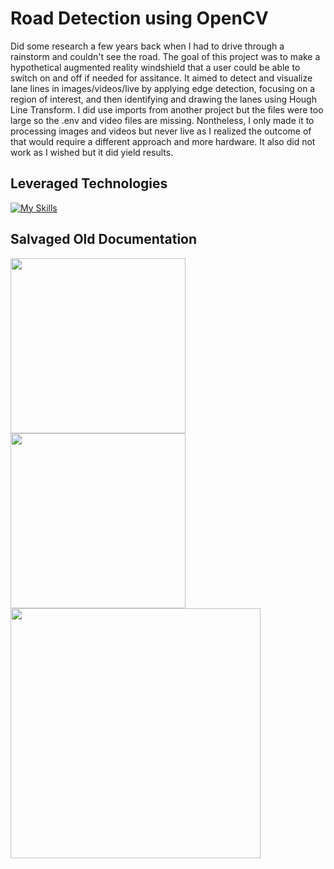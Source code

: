 # Road Detection using OpenCV
Did some research a few years back when I had to drive through a rainstorm and couldn't see the road. The goal of this project was to make a hypothetical augmented reality windshield that a user could be able to switch on and off if needed for assitance. It aimed to detect and visualize lane lines in images/videos/live by applying edge detection, focusing on a region of interest, and then identifying and drawing the lanes using Hough Line Transform. I did use imports from another project but the files were too large so the .env and video files are missing. Nontheless, I only made it to processing images and videos but never live as I realized the outcome of that would require a different approach and more hardware. It also did not work as I wished but it did yield results.

## Leveraged Technologies
[![My Skills](https://skillicons.dev/icons?i=py,opencv)](https://skillicons.dev)

## Salvaged Old Documentation

<img width="280" src="https://github.com/user-attachments/assets/e878b9ac-6aa4-424f-b80b-7f32c6c3245c"> 
<img width="280" src="https://github.com/user-attachments/assets/f7fd7504-730b-409f-a825-1b6afac862a9"> 
<img width="400" src="https://github.com/user-attachments/assets/47eee6dd-d5f7-4237-9415-e411f81fadf7">
